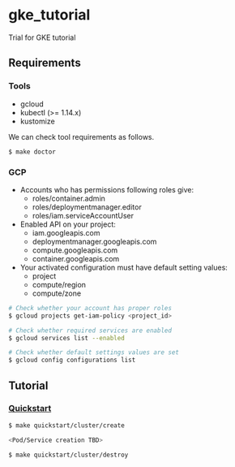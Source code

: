 # gke_tutorial

Trial for GKE tutorial

## Requirements

### Tools

- gcloud
- kubectl (>= 1.14.x)
- kustomize

We can check tool requirements as follows.

```
$ make doctor
```

### GCP

- Accounts who has permissions following roles give:
   - roles/container.admin
   - roles/deploymentmanager.editor
   - roles/iam.serviceAccountUser
- Enabled API on your project:
   - iam.googleapis.com
   - deploymentmanager.googleapis.com
   - compute.googleapis.com
   - container.googleapis.com
- Your activated configuration must have default setting values:
   - project
   - compute/region
   - compute/zone

```bash
# Check whether your account has proper roles
$ gcloud projects get-iam-policy <project_id>

# Check whether required services are enabled
$ gcloud services list --enabled

# Check whether default settings values are set
$ gcloud config configurations list
```

## Tutorial

### [Quickstart](https://cloud.google.com/kubernetes-engine/docs/quickstart)

```bash
$ make quickstart/cluster/create

<Pod/Service creation TBD>

$ make quickstart/cluster/destroy
```
